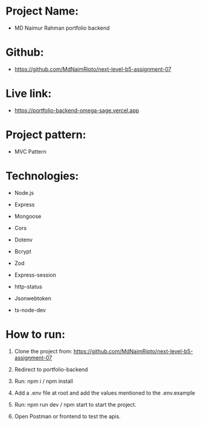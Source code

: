 # Project Name:

- MD Naimur Rahman portfolio backend

# Github:

- https://github.com/MdNaimRipto/next-level-b5-assignment-07

# Live link:

- https://portfolio-backend-omega-sage.vercel.app

# Project pattern:

- MVC Pattern

# Technologies:

- Node.js

- Express

- Mongoose

- Cors

- Dotenv

- Bcrypt

- Zod

- Express-session

- http-status

- Jsonwebtoken

- ts-node-dev

# How to run:

1. Clone the project from: https://github.com/MdNaimRipto/next-level-b5-assignment-07

2. Redirect to portfolio-backend

3. Run: npm i / npm install

4. Add a .env file at root and add the values mentioned to the .env.example

5. Run: npm run dev / npm start to start the project.

6. Open Postman or frontend to test the apis.
